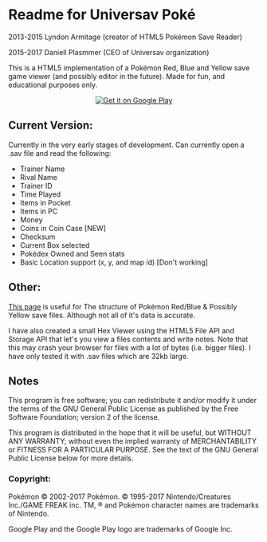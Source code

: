# Readme for Universav Pok&#233; #

2013-2015 Lyndon Armitage (creator of HTML5 Pokémon Save Reader)

2015-2017 Daniell Plasmmer (CEO of Universav organization)

This is a HTML5 implementation of a Pok&#233;mon Red, Blue and Yellow save game viewer (and possibly editor in the future).
Made for fun, and educational purposes only.

<p align="center"><a href='https://play.google.com/store/apps/details?id=com.plasmmer.pokeuniversav&pcampaignid=MKT-Other-global-all-co-prtnr-py-PartBadge-Mar2515-1'><img alt='Get it on Google Play' src='https://play.google.com/intl/pt_BR/badges/images/generic/en_badge_web_generic.png'/></a></p>

## Current Version: ##

Currently in the very early stages of development.
Can currently open a .sav file and read the following:
* Trainer Name
* Rival Name
* Trainer ID
* Time Played
* Items in Pocket
* Items in PC
* Money
* Coins in Coin Case [NEW]
* Checksum
* Current Box selected
* Pok&#233;dex Owned and Seen stats
* Basic Location support (x, y, and map id) [Don't working]

## Other: ##

[This page](http://bulbapedia.bulbagarden.net/wiki/Save_data_structure_in_Generation_I) is useful for The structure of Pok&#233;mon Red/Blue & Possibly Yellow save files. Although not all of it's data is accurate.

I have also created a small Hex Viewer using the HTML5 File API and Storage API that let's you view a files contents and write notes.
Note that this may crash your browser for files with a lot of bytes (i.e. bigger files). I have only tested it with .sav files which are 32kb large.

## Notes ##
This program is free software; you can redistribute it and/or modify it under the terms of the GNU General Public License as published by the Free Software Foundation; version 2 of the license.

This program is distributed in the hope that it will be useful, but WITHOUT ANY WARRANTY; without even the implied warranty of MERCHANTABILITY or FITNESS FOR A PARTICULAR PURPOSE. See the text of the GNU General Public License below for more details.

### Copyright: ###

Pok&#233;mon © 2002-2017 Pok&#233;mon. © 1995-2017 Nintendo/Creatures Inc./GAME FREAK inc. TM, ® and Pok&#233;mon character names are trademarks of Nintendo.

Google Play and the Google Play logo are trademarks of Google Inc.
